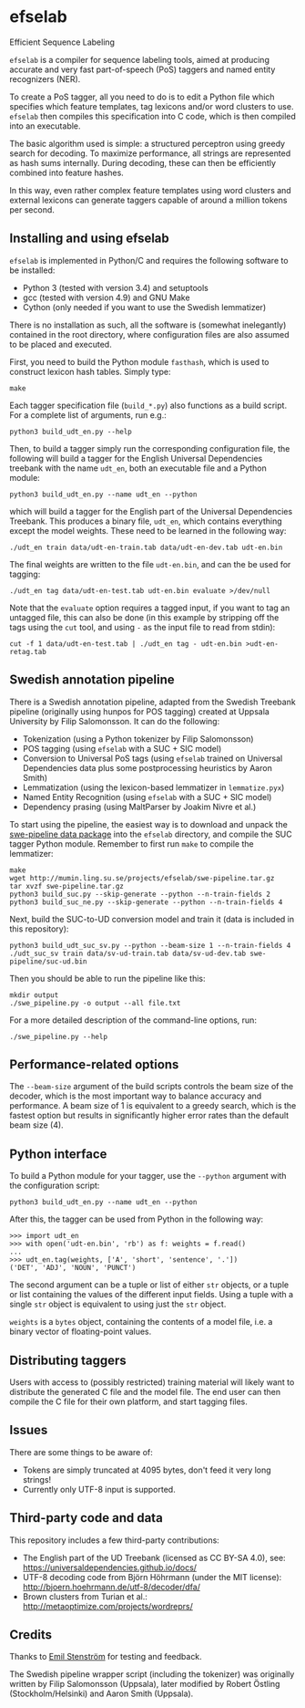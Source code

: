 # efselab
Efficient Sequence Labeling

`efselab` is a compiler for sequence labeling tools,
aimed at producing accurate and very fast part-of-speech (PoS) taggers and
named entity recognizers (NER).

To create a PoS tagger, all you need to do is to edit a Python file which
specifies which feature templates, tag lexicons and/or word clusters to use.
`efselab` then compiles this specification into C code, which is then compiled
into an executable.

The basic algorithm used is simple: a structured perceptron using greedy
search for decoding. To maximize performance, all strings are represented as
hash sums internally. During decoding, these can then be efficiently combined
into feature hashes.

In this way, even rather complex feature templates using word clusters and
external lexicons can generate taggers capable of around a million tokens per
second.

## Installing and using efselab

`efselab` is implemented in Python/C and requires the following software to be
installed:

 * Python 3 (tested with version 3.4) and setuptools
 * gcc (tested with version 4.9) and GNU Make
 * Cython (only needed if you want to use the Swedish lemmatizer)

There is no installation as such, all the software is (somewhat inelegantly)
contained in the root directory, where configuration files are also assumed to
be placed and executed.

First, you need to build the Python module `fasthash`, which is used to
construct lexicon hash tables. Simply type:

    make

Each tagger specification file (`build_*.py`) also functions as a build
script. For a complete list of arguments, run e.g.:

    python3 build_udt_en.py --help

Then, to build a tagger simply run the corresponding configuration file, the
following will build a tagger for the English Universal Dependencies treebank
with the name `udt_en`, both an executable file and a Python module:

    python3 build_udt_en.py --name udt_en --python

which will build a tagger for the English part of the Universal Dependencies
Treebank. This produces a binary file, `udt_en`, which contains everything
except the model weights. These need to be learned in the following way:

    ./udt_en train data/udt-en-train.tab data/udt-en-dev.tab udt-en.bin

The final weights are written to the file `udt-en.bin`, and can the be used
for tagging:

    ./udt_en tag data/udt-en-test.tab udt-en.bin evaluate >/dev/null

Note that the `evaluate` option requires a tagged input, if you want to tag an
untagged file, this can also be done (in this example by stripping off the
tags using the `cut` tool, and using `-` as the input file to read from stdin):

    cut -f 1 data/udt-en-test.tab | ./udt_en tag - udt-en.bin >udt-en-retag.tab

## Swedish annotation pipeline

There is a Swedish annotation pipeline, adapted from the Swedish Treebank
pipeline (originally using hunpos for POS tagging) created at
Uppsala University by Filip Salomonsson. It can do the following:

 * Tokenization (using a Python tokenizer by Filip Salomonsson)
 * POS tagging (using `efselab` with a SUC + SIC model)
 * Conversion to Universal PoS tags (using `efselab` trained on Universal
   Dependencies data plus some postprocessing heuristics by Aaron Smith)
 * Lemmatization (using the lexicon-based lemmatizer in `lemmatize.pyx`)
 * Named Entity Recognition (using `efselab` with a SUC + SIC model)
 * Dependency prasing (using MaltParser by Joakim Nivre et al.)

To start using the pipeline, the easiest way is to download and unpack the
[swe-pipeline data package](http://mumin.ling.su.se/projects/efselab/swe-pipeline.tar.gz)
into the `efselab` directory, and compile the SUC tagger Python module.
Remember to first run `make` to compile the lemmatizer:

    make
    wget http://mumin.ling.su.se/projects/efselab/swe-pipeline.tar.gz
    tar xvzf swe-pipeline.tar.gz
    python3 build_suc.py --skip-generate --python --n-train-fields 2
    python3 build_suc_ne.py --skip-generate --python --n-train-fields 4


Next, build the SUC-to-UD conversion model and train it (data is included in
this repository):

    python3 build_udt_suc_sv.py --python --beam-size 1 --n-train-fields 4
    ./udt_suc_sv train data/sv-ud-train.tab data/sv-ud-dev.tab swe-pipeline/suc-ud.bin

Then you should be able to run the pipeline like this:

    mkdir output
    ./swe_pipeline.py -o output --all file.txt

For a more detailed description of the command-line options, run:

    ./swe_pipeline.py --help

## Performance-related options

The `--beam-size` argument of the build scripts controls the beam size of the
decoder, which is the
most important way to balance accuracy and performance. A beam size of 1 is
equivalent to a greedy search, which is the fastest option but results in
significantly higher error rates than the default beam size (4).

## Python interface

To build a Python module for your tagger, use the `--python` argument with the
configuration script:

    python3 build_udt_en.py --name udt_en --python

After this, the tagger can be used from Python in the following way:

    >>> import udt_en
    >>> with open('udt-en.bin', 'rb') as f: weights = f.read()
    ...
    >>> udt_en.tag(weights, ['A', 'short', 'sentence', '.'])
    ('DET', 'ADJ', 'NOUN', 'PUNCT')

The second argument can be a tuple or list of either `str` objects, or a
tuple or list containing the values of the different input fields. Using a
tuple with a single `str` object is equivalent to using just the `str` object.

`weights` is a `bytes` object, containing the contents of a model
file, i.e. a binary vector of floating-point values.

## Distributing taggers

Users with access to (possibly restricted) training material will likely want
to distribute the generated C file and the model file. The end user can then
compile the C file for their own platform, and start tagging files.

## Issues

There are some things to be aware of:

 * Tokens are simply truncated at 4095 bytes, don't feed it very long strings!
 * Currently only UTF-8 input is supported.

## Third-party code and data

This repository includes a few third-party contributions:

 * The English part of the UD Treebank (licensed as CC BY-SA 4.0), see:
   https://universaldependencies.github.io/docs/
 * UTF-8 decoding code from Björn Höhrmann (under the MIT license):
   http://bjoern.hoehrmann.de/utf-8/decoder/dfa/
 * Brown clusters from Turian et al.:
   http://metaoptimize.com/projects/wordreprs/

## Credits

Thanks to [Emil Stenström](https://github.com/EmilStenstrom) for testing and
feedback.

The Swedish pipeline wrapper script (including the tokenizer) was originally
written by Filip Salomonsson (Uppsala), later modified by Robert Östling
(Stockholm/Helsinki) and Aaron Smith (Uppsala).

